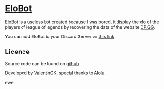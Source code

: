 # [EloBot](https://discordapp.com/api/oauth2/authorize?client_id=405529878138585088&permissions=0&scope=bot)

EloBot is a useless bot created because I was bored, it display the elo of the players of league of legends by recovering the data of the website [OP.GG](http://euw.op.gg/).

You can add EloBot to your Discord Server on  [this link](https://discordapp.com/api/oauth2/authorize?client_id=405529878138585088&permissions=0&scope=bot)
## Licence

Source code can be found on [github](https://github.com/ValentinGK/EloBot)

Developed by [ValentinGK](https://twitter.com/winterzu_), special thanks to [Alolu](https://twitter.com/_aaaaaaaaaaaaao).

ewe
